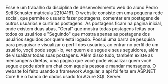 Esse é um trabalho da disciplina de desenvolvimento web do aluno Pedro Sell Schuster matrícula 22104161. O website consiste em uma pequena rede social, que permite o usuario fazer postagens, comentar em postagens de outros usuários e curtir as postagens. As postagens ficam na página inicial, onde existem duas abas, "Geral" que mostra todas postagens feitas por todos os usuários e "Seguindo" que mostra apenas as postagens dos usuários seguidos por quem está logado. Possui uma barra de pesquisa para pesquisar e visualizar o perfil dos usuários, ao entrar no perfil de um usuário, voçê pode segui-lo, ver quem ele segue e seus seguidores, além de visualizar todas suas postagens. Além disso tudo, também existe as mensangens diretas, uma página que você pode visualizar quem você segue e pode abrir um chat com aquela pessoa e mandar mensagens. O website foi feito usando a framework Angular, a api foi feita em ASP.NET Core 6 e o banco de dados usado foi Azure SQL Server.
